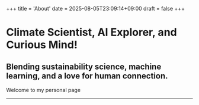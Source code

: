 +++
title = 'About'
date = 2025-08-05T23:09:14+09:00
draft = false
+++

# Climate Scientist, AI Explorer, and Curious Mind!

## Blending sustainability science, machine learning, and a love for human connection.

Welcome to my personal page


----